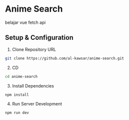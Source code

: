 # Anime Search

belajar vue fetch api

## Setup & Configuration

1. Clone Repository URL

```bash
git clone https://github.com/al-kawsar/anime-search.git
```

2. CD

```bash
cd anime-search
```

3. Install Dependencies

```bash
npm install
```

4. Run Server Development

```bash
npm run dev
```
